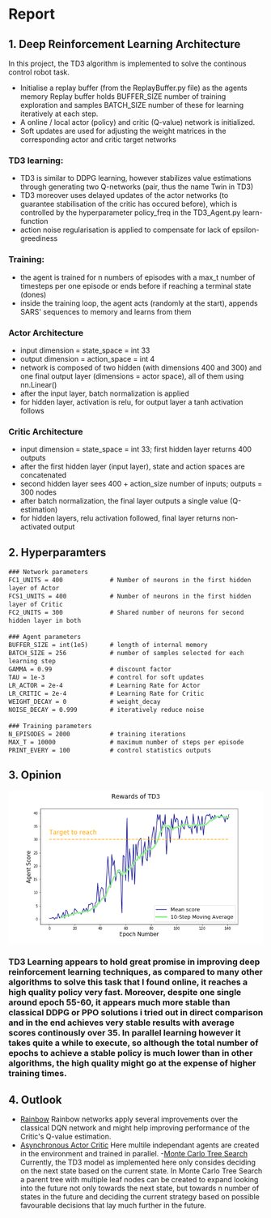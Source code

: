 # Report

## 1. Deep Reinforcement Learning Architecture
In this project, the TD3 algorithm is implemented to solve the continous control robot task.
- Initialise a replay buffer (from the ReplayBuffer.py file) as the agents memory
  Replay buffer holds BUFFER_SIZE number of training exploration and samples BATCH_SIZE number of these for learning iteratively at each step.
- A online / local actor (policy) and critic (Q-value) network is initialized. 
- Soft updates are used for adjusting the weight matrices in the corresponding actor and critic target networks
### TD3 learning:
  - TD3 is similar to DDPG learning, however stabilizes value estimations through generating two Q-networks (pair, thus the name Twin in TD3)
  - TD3 moreover uses delayed updates of the actor networks (to guarantee stabilisation of the critic has occured before), which is controlled by the hyperparameter policy_freq in the TD3_Agent.py learn-function
  - action noise regularisation is applied to compensate for lack of epsilon-greediness
### Training:
 - the agent is trained for n numbers of episodes with a max_t number of timesteps per one episode or ends before if reaching a terminal state (dones)
 - inside the training loop, the agent acts (randomly at the start), appends SARS' sequences to memory and learns from them
 
 ### Actor Architecture
 - input dimension = state_space = int 33
 - output dimension = action_space = int 4
 - network is composed of two hidden (with dimensions 400 and 300) and one final output layer (dimensions = actor space), all of them using nn.Linear()
 - after the input layer, batch normalization is applied
 - for hidden layer, activation is relu, for output layer a tanh activation follows
 
### Critic Architecture
 - input dimension = state_space = int 33; first hidden layer returns 400 outputs
 - after the first hidden layer (input layer), state and action spaces are concatenated
 - second hidden layer sees 400 + action_size number of inputs; outputs = 300 nodes
 - after batch normalization, the final layer outputs a single value (Q-estimation)
 - for hidden layers, relu activation followed, final layer returns non-activated output
 
## 2. Hyperparamters
```
### Network parameters
FC1_UNITS = 400             # Number of neurons in the first hidden layer of Actor
FCS1_UNITS = 400            # Number of neurons in the first hidden layer of Critic
FC2_UNITS = 300             # Shared number of neurons for second hidden layer in both

### Agent parameters
BUFFER_SIZE = int(1e5)      # length of internal memory
BATCH_SIZE = 256            # number of samples selected for each learning step
GAMMA = 0.99                # discount factor
TAU = 1e-3                  # control for soft updates
LR_ACTOR = 2e-4             # Learning Rate for Actor
LR_CRITIC = 2e-4            # Learning Rate for Critic
WEIGHT_DECAY = 0            # weight_decay
NOISE_DECAY = 0.999         # iteratively reduce noise 

### Training parameters
N_EPISODES = 2000           # training iterations
MAX_T = 10000               # maximum number of steps per episode
PRINT_EVERY = 100           # control statistics outputs
```

## 3. Opinion
![SingleScores](./Single_Agent_Score.png)

### TD3 Learning appears to hold great promise in improving deep reinforcement learning techniques, as compared to many other algorithms to solve this task that I found online, it reaches a high quality policy very fast. Moreover, despite one single around epoch 55-60, it appears much more stable than classical DDPG or PPO solutions i tried out in direct comparison and in the end achieves very stable results with average scores continously over 35. In parallel learning however it takes quite a while to execute, so although the total number of epochs to achieve a stable policy is much lower than in other algorithms, the high quality might go at the expense of higher training times.

## 4. Outlook
- [Rainbow](https://arxiv.org/pdf/1710.02298.pdf) Rainbow networks apply several improvements over the classical DQN network and might help improving performance of the Critic's Q-value estimation.
- [Asynchronous Actor Critic](https://medium.com/emergent-future/simple-reinforcement-learning-with-tensorflow-part-8-asynchronous-actor-critic-agents-a3c-c88f72a5e9f2) Here multile independant agents are created in the environment and trained in parallel. 
-[Monte Carlo Tree Search](https://science.sciencemag.org/content/362/6419/1140/tab-pdf) Currently, the TD3 model as implemented here only consides deciding on the next state based on the current state. In Monte Carlo Tree Search a parent tree with multiple leaf nodes can be created to expand looking into the future not only towards the next state, but towards n number of states in the future and deciding the current strategy based on possible favourable decisions that lay much further in the future.
